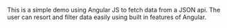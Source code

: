 This is a simple demo using Angular JS to fetch data from a JSON api.  The user can resort and filter data easily using built in features of Angular.
